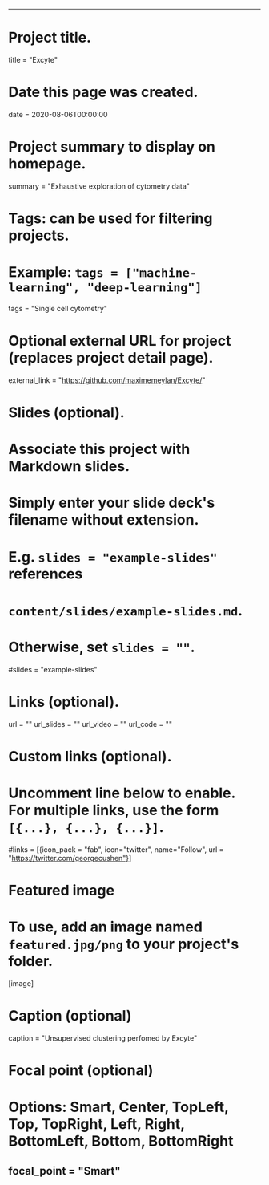 ---
# Project title.
title = "Excyte"

# Date this page was created.
date = 2020-08-06T00:00:00

# Project summary to display on homepage.
summary = "Exhaustive exploration of cytometry data"

# Tags: can be used for filtering projects.
# Example: `tags = ["machine-learning", "deep-learning"]`
tags = "Single cell cytometry"

# Optional external URL for project (replaces project detail page).
external_link = "https://github.com/maximemeylan/Excyte/"

# Slides (optional).
#   Associate this project with Markdown slides.
#   Simply enter your slide deck's filename without extension.
#   E.g. `slides = "example-slides"` references 
#   `content/slides/example-slides.md`.
#   Otherwise, set `slides = ""`.
#slides = "example-slides"

# Links (optional).
url = ""
url_slides = ""
url_video = ""
url_code = ""

# Custom links (optional).
#   Uncomment line below to enable. For multiple links, use the form `[{...}, {...}, {...}]`.
#links = [{icon_pack = "fab", icon="twitter", name="Follow", url = "https://twitter.com/georgecushen"}]

# Featured image
# To use, add an image named `featured.jpg/png` to your project's folder. 
[image]
  # Caption (optional)
  caption = "Unsupervised clustering perfomed by Excyte"
  
  # Focal point (optional)
  # Options: Smart, Center, TopLeft, Top, TopRight, Left, Right, BottomLeft, Bottom, BottomRight
  focal_point = "Smart"
  ---